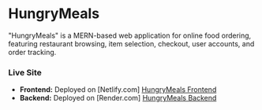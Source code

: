 # HungryMeals
"HungryMeals" is a MERN-based web application for online food ordering, featuring restaurant browsing, item selection, checkout, user accounts, and order tracking.

### Live Site

- **Frontend:** Deployed on [Netlify.com] [HungryMeals Frontend](https://hungrymeals.netlify.app/)
- **Backend:** Deployed on [Render.com] [HungryMeals Backend](https://localhost:8080/)
